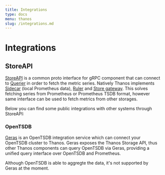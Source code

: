 ```yaml
---
title: Integrations
type: docs
menu: thanos
slug: /integrations.md
---
```


# Integrations 

## StoreAPI 

[StoreAPI](https://github.com/thanos-io/thanos/blob/master/pkg/store/storepb/rpc.proto) is a common proto interface for gRPC component that can connect to [Querier](components/query.md) in order to fetch the metric series. Natively Thanos implements [Sidecar](components/sidecar.md) (local Prometheus data), [Ruler](components/rule.md) and [Store gateway](components/store.md). This solves fetching series from Prometheus or Prometheus TSDB format, however same interface can be used to fetch metrics from other storages. 

Below you can find some public integrations with other systems through StoreAPI:

### OpenTSDB

[Geras](https://github.com/G-Research/geras) is an OpenTSDB integration service which can connect your OpenTSDB cluster to Thanos. Geras exposes the Thanos Storage  API, thus other Thanos components can query OpenTSDB via Geras, providing a unified  query interface over OpenTSDB and Prometheus.

Although OpenTSDB is able to aggregte the data, it's not supported by Geras at the moment. 
